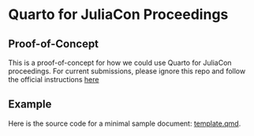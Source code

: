
# Quarto for JuliaCon Proceedings

## Proof-of-Concept

This is a proof-of-concept for how we could use Quarto for JuliaCon proceedings. For current submissions, please ignore this repo and follow the official instructions [here](https://github.com/JuliaCon/JuliaConSubmission.jl)

## Example

Here is the source code for a minimal sample document: [template.qmd](template.qmd).
